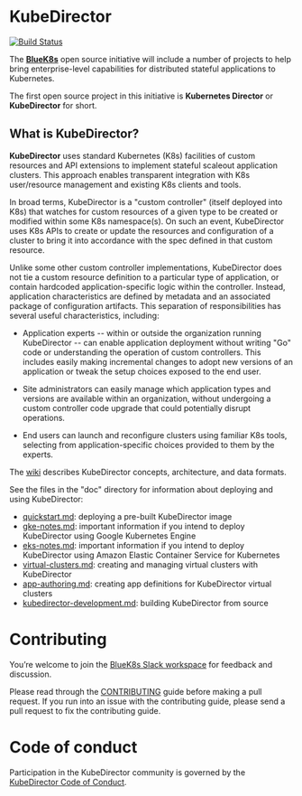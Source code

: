 # KubeDirector

[![Build Status](https://travis-ci.com/bluek8s/kubedirector.svg?branch=master)](https://travis-ci.com/bluek8s/kubedirector)

The [**BlueK8s**](https://github.com/bluek8s) open source initiative will include a number of projects to help bring enterprise-level capabilities for distributed stateful applications to Kubernetes. 

The first open source project in this initiative is **Kubernetes Director** or **KubeDirector** for short.

## What is KubeDirector?

**KubeDirector** uses standard Kubernetes (K8s) facilities of custom resources and API extensions to implement stateful scaleout application clusters. This approach enables transparent integration with K8s user/resource management and existing K8s clients and tools.

In broad terms, KubeDirector is a "custom controller" (itself deployed into K8s) that watches for custom resources of a given type to be created or modified within some K8s namespace(s). On such an event, KubeDirector uses K8s APIs to create or update the resources and configuration of a cluster to bring it into accordance with the spec defined in that custom resource.

Unlike some other custom controller implementations, KubeDirector does not tie a custom resource definition to a particular type of application, or contain hardcoded application-specific logic within the controller. Instead, application characteristics are defined by metadata and an associated package of configuration artifacts. This separation of responsibilities has several useful characteristics, including:

* Application experts -- within or outside the organization running KubeDirector -- can enable application deployment without writing "Go" code or understanding the operation of custom controllers. This includes easily making incremental changes to adopt new versions of an application or tweak the setup choices exposed to the end user.

* Site administrators can easily manage which application types and versions are available within an organization, without undergoing a custom controller code upgrade that could potentially disrupt operations.

* End users can launch and reconfigure clusters using familiar K8s tools, selecting from application-specific choices provided to them by the experts.

The [wiki](https://github.com/bluek8s/kubedirector/wiki) describes KubeDirector concepts, architecture, and data formats.

See the files in the "doc" directory for information about deploying and using KubeDirector:
* [quickstart.md](doc/quickstart.md): deploying a pre-built KubeDirector image
* [gke-notes.md](doc/gke-notes.md): important information if you intend to deploy KubeDirector using Google Kubernetes Engine
* [eks-notes.md](doc/eks-notes.md): important information if you intend to deploy KubeDirector using Amazon Elastic Container Service for Kubernetes
* [virtual-clusters.md](doc/virtual-clusters.md): creating and managing virtual clusters with KubeDirector
* [app-authoring.md](doc/app-authoring.md): creating app definitions for KubeDirector virtual clusters
* [kubedirector-development.md](doc/kubedirector-development.md): building KubeDirector from source

# Contributing

You’re welcome to join the [BlueK8s Slack workspace](https://join.slack.com/t/bluek8s/shared_invite/enQtODM2NjU1OTg3MDI5LTVlOTVlMTZkMmM5NTllMjFkNDgzOWRhNjNmOTBhNTkwM2UyZTA2MjU4MjM5YzY5ZmExMmZmOWI1ODZjNjYxOGI) for feedback and discussion.

Please read through the [CONTRIBUTING](CONTRIBUTING.md) guide before making a pull request. If you run into an issue with the contributing guide, please send a pull request to fix the contributing guide.

# Code of conduct

Participation in the KubeDirector community is governed by the [KubeDirector Code of Conduct](CODE_OF_CONDUCT.md).
